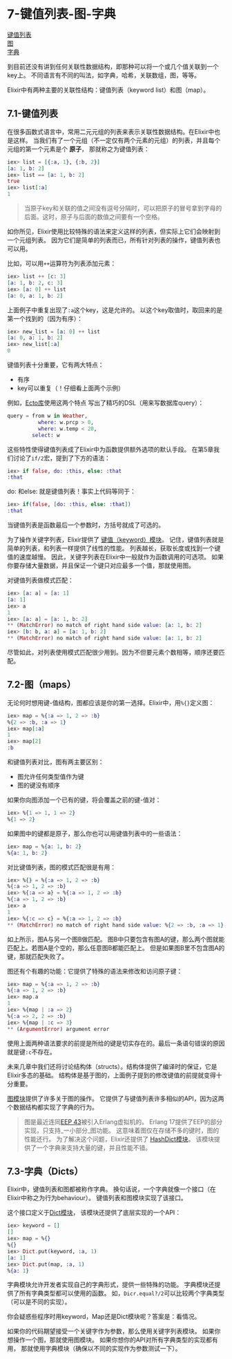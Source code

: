 7-键值列表-图-字典
================
[键值列表](#71)    
[图](#72-%E5%9B%BEmaps)    
[字典](#73-%E5%AD%97%E5%85%B8dicts)    

到目前还没有讲到任何关联性数据结构，即那种可以将一个或几个值关联到一个key上。
不同语言有不同的叫法，如字典，哈希，关联数组，图，等等。

Elixir中有两种主要的关联性结构：键值列表（keyword list）和图（map）。

## 7.1-键值列表
在很多函数式语言中，常用二元元组的列表来表示关联性数据结构。在Elixir中也是这样。
当我们有了一个元组（不一定仅有两个元素的元组）的列表，并且每个元组的第一个元素是个 **原子**，
那就称之为键值列表：
```elixir
iex> list = [{:a, 1}, {:b, 2}]
[a: 1, b: 2]
iex> list == [a: 1, b: 2]
true
iex> list[:a]
1
```  

>当原子key和关联的值之间没有逗号分隔时，可以把原子的冒号拿到字母的后面。这时，原子与后面的数值之间要有一个空格。

如你所见，Elixir使用比较特殊的语法来定义这样的列表，但实际上它们会映射到一个元组列表。
因为它们是简单的列表而已，所有针对列表的操作，键值列表也可以用。

比如，可以用```++```运算符为列表添加元素：
```elixir
iex> list ++ [c: 3]
[a: 1, b: 2, c: 3]
iex> [a: 0] ++ list
[a: 0, a: 1, b: 2]
```
上面例子中重复出现了```:a```这个key，这是允许的。
以这个key取值时，取回来的是第一个找到的（因为有序）：
```elixir
iex> new_list = [a: 0] ++ list
[a: 0, a: 1, b: 2]
iex> new_list[:a]
0
```

键值列表十分重要，它有两大特点：
- 有序
- key可以重复（！仔细看上面两个示例）

例如，[Ecto库](https://github.com/elixir-lang/ecto)使用这两个特点
写出了精巧的DSL（用来写数据库query）：
```elixir
query = from w in Weather,
          where: w.prcp > 0,
          where: w.temp < 20,
        select: w
```

这些特性使得键值列表成了Elixir中为函数提供额外选项的默认手段。
在第5章我们讨论了```if/2```宏，提到了下方的语法：
```elixir
iex> if false, do: :this, else: :that
:that
```

do: <block>和else: <block> 就是键值列表！事实上代码等同于：
```elixir
iex> if(false, [do: :this, else: :that])
:that
```

当键值列表是函数最后一个参数时，方括号就成了可选的。

为了操作关键字列表，Elixir提供了
[键值（keyword）模块](http://elixir-lang.org/docs/stable/elixir/Keyword.html)。
记住，键值列表就是简单的列表，和列表一样提供了线性的性能。
列表越长，获取长度或找到一个键值的速度越慢。
因此，关键字列表在Elixir中一般就作为函数调用的可选项。
如果你要存储大量数据，并且保证一个键只对应最多一个值，那就使用图。

对键值列表做模式匹配：
```elixir
iex> [a: a] = [a: 1]
[a: 1]
iex> a
1
iex> [a: a] = [a: 1, b: 2]
** (MatchError) no match of right hand side value: [a: 1, b: 2]
iex> [b: b, a: a] = [a: 1, b: 2]
** (MatchError) no match of right hand side value: [a: 1, b: 2]
```
尽管如此，对列表使用模式匹配很少用到。因为不但要元素个数相等，顺序还要匹配。

## 7.2-图（maps）
无论何时想用键-值结构，图都应该是你的第一选择。Elixir中，用```%{}```定义图：
```elixir
iex> map = %{:a => 1, 2 => :b}
%{2 => :b, :a => 1}
iex> map[:a]
1
iex> map[2]
:b
```

和键值列表对比，图有两主要区别：
- 图允许任何类型值作为键
- 图的键没有顺序

如果你向图添加一个已有的键，将会覆盖之前的键-值对：
```elixir
iex> %{1 => 1, 1 => 2}
%{1 => 2}
```

如果图中的键都是原子，那么你也可以用键值列表中的一些语法：
```elixir
iex> map = %{a: 1, b: 2}
%{a: 1, b: 2}
```

对比键值列表，图的模式匹配很是有用：
```elixir
iex> %{} = %{:a => 1, 2 => :b}
%{:a => 1, 2 => :b}
iex> %{:a => a} = %{:a => 1, 2 => :b}
%{:a => 1, 2 => :b}
iex> a
1
iex> %{:c => c} = %{:a => 1, 2 => :b}
** (MatchError) no match of right hand side value: %{2 => :b, :a => 1}
```
如上所示，图A与另一个图B做匹配。
图B中只要包含有图A的键，那么两个图就能匹配上。若图A是个空的，那么任意图B都能匹配上。
但是如果图B里不包含图A的键，那就匹配失败了。

图还有个有趣的功能：它提供了特殊的语法来修改和访问原子键：
```elixir
iex> map = %{:a => 1, 2 => :b}
%{:a => 1, 2 => :b}
iex> map.a
1
iex> %{map | :a => 2}
%{:a => 2, 2 => :b}
iex> %{map | :c => 3}
** (ArgumentError) argument error
```

使用上面两种语法要求的前提是所给的键是切实存在的。最后一条语句错误的原因就是键```:c```不存在。

未来几章中我们还将讨论结构体（structs）。结构体提供了编译时的保证，它是Elixir多态的基础。
结构体是基于图的，上面例子提到的修改键值的前提就变得十分重要。

[图模块](http://elixir-lang.org/docs/stable/elixir/Map.html)提供了许多关于图的操作。
它提供了与键值列表许多相似的API，因为这两个数据结构都实现了字典的行为。

>图是最近连同[EEP 43](http://www.erlang.org/eeps/eep-0043.html)被引入Erlang虚拟机的。
Erlang 17提供了EEP的部分实现，只支持_一小部分_图功能。
这意味着图仅在存储不多的键时，图的性能还行。
为了解决这个问题，Elixir还提供了
[HashDict模块](http://elixir-lang.org/docs/stable/elixir/HashDict.html)。
该模块提供了一个字典来支持大量的键，并且性能不错。

## 7.3-字典（Dicts）
Elixir中，键值列表和图都被称作字典。
换句话说，一个字典就像一个接口（在Elixir中称之为行为behaviour）。
键值列表和图模块实现了该接口。

这个接口定义于[Dict模块](http://elixir-lang.org/docs/stable/elixir/Dict.html)，
该模块还提供了底层实现的一个API：
```elixir
iex> keyword = []
[]
iex> map = %{}
%{}
iex> Dict.put(keyword, :a, 1)
[a: 1]
iex> Dict.put(map, :a, 1)
%{a: 1}
```

字典模块允许开发者实现自己的字典形式，提供一些特殊的功能。
字典模块还提供了所有字典类型都可以使用的函数。
如，```Dicr.equal?/2```可以比较两个字典类型（可以是不同的实现）。

你会疑惑些程序时用keyword，Map还是Dict模块呢？答案是：看情况。   

如果你的代码期望接受一个关键字作为参数，那么使用关键字列表模块。
如果你想操作一个图，那就使用图模块。
如果你想你的API对所有字典类型的实现都有用，
那就使用字典模块（确保以不同的实现作为参数测试一下）。
